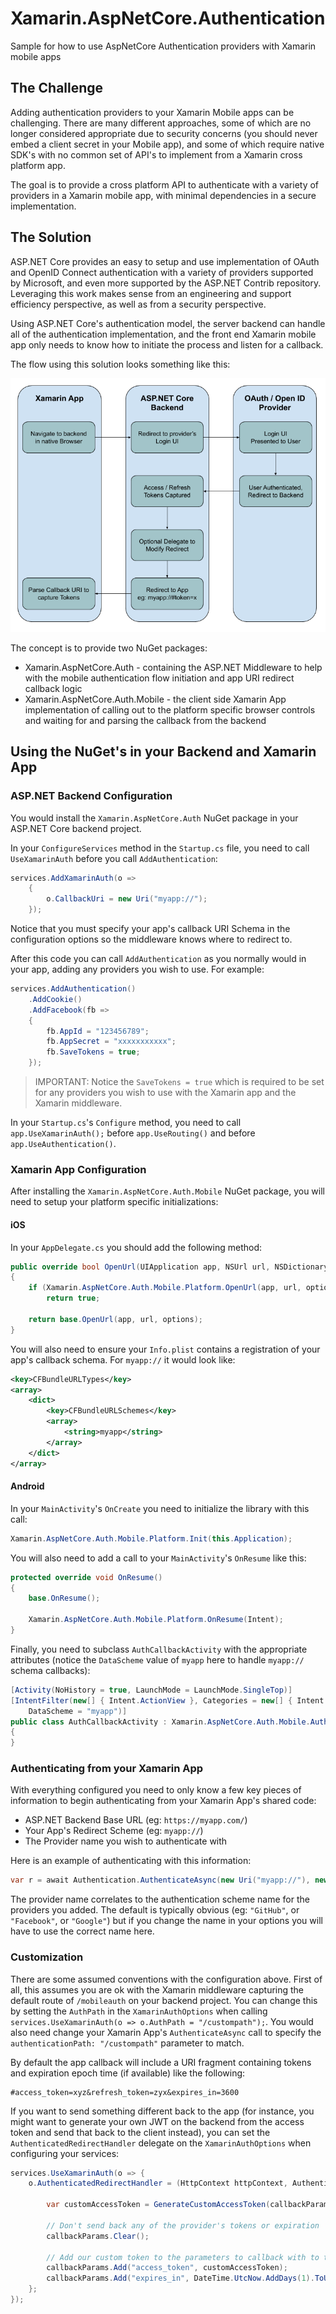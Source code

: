 # Xamarin.AspNetCore.Authentication
Sample for how to use AspNetCore Authentication providers with Xamarin mobile apps


## The Challenge

Adding authentication providers to your Xamarin Mobile apps can be challenging.  There are many different approaches, some of which are no longer considered appropriate due to security concerns (you should never embed a client secret in your Mobile app), and some of which require native SDK's with no common set of API's to implement from a Xamarin cross platform app.

The goal is to provide a cross platform API to authenticate with a variety of providers in a Xamarin mobile app, with minimal dependencies in a secure implementation.

## The Solution

ASP.NET Core provides an easy to setup and use implementation of OAuth and OpenID Connect authentication with a variety of providers supported by Microsoft, and even more supported by the ASP.NET Contrib repository.  Leveraging this work makes sense from an engineering and support efficiency perspective, as well as from a security perspective.

Using ASP.NET Core's authentication model, the server backend can handle all of the authentication implementation, and the front end Xamarin mobile app only needs to know how to initiate the process and listen for a callback.

The flow using this solution looks something like this:

![Flow](Assets/Xamarin.AspNetCore.Auth-Diagram.png)


The concept is to provide two NuGet packages:
 - Xamarin.AspNetCore.Auth - containing the ASP.NET Middleware to help with the mobile authentication flow initiation and app URI redirect callback logic
 - Xamarin.AspNetCore.Auth.Mobile - the client side Xamarin App implementation of calling out to the platform specific browser controls and waiting for and parsing the callback from the backend


## Using the NuGet's in your Backend and Xamarin App

### ASP.NET Backend Configuration

You would install the `Xamarin.AspNetCore.Auth` NuGet package in your ASP.NET Core backend project.

In your `ConfigureServices` method in the `Startup.cs` file, you need to call `UseXamarinAuth` before you call `AddAuthentication`:

```csharp
services.AddXamarinAuth(o =>
    {
        o.CallbackUri = new Uri("myapp://");
    });
```

Notice that you must specify your app's callback URI Schema in the configuration options so the middleware knows where to redirect to.

After this code you can call `AddAuthentication` as you normally would in your app, adding any providers you wish to use.  For example:

```csharp
services.AddAuthentication()
    .AddCookie()
    .AddFacebook(fb =>
    {
        fb.AppId = "123456789";
        fb.AppSecret = "xxxxxxxxxxx";
        fb.SaveTokens = true;
    });
```

> IMPORTANT: Notice the `SaveTokens = true` which is required to be set for any providers you wish to use with the Xamarin app and the Xamarin middleware.

In your `Startup.cs`'s `Configure` method, you need to call `app.UseXamarinAuth();` before `app.UseRouting()` and before `app.UseAuthentication()`.


### Xamarin App Configuration

After installing the `Xamarin.AspNetCore.Auth.Mobile` NuGet package, you will need to setup your platform specific initializations:

#### iOS

In your `AppDelegate.cs` you should add the following method:

```csharp
public override bool OpenUrl(UIApplication app, NSUrl url, NSDictionary options)
{
    if (Xamarin.AspNetCore.Auth.Mobile.Platform.OpenUrl(app, url, options))
        return true;

    return base.OpenUrl(app, url, options);
}
```

You will also need to ensure your `Info.plist` contains a registration of your app's callback schema.  For `myapp://` it would look like:

```xml
<key>CFBundleURLTypes</key>
<array>
    <dict>
        <key>CFBundleURLSchemes</key>
        <array>
            <string>myapp</string>
        </array>
    </dict>
</array>
```

#### Android

In your `MainActivity`'s `OnCreate`  you need to initialize the library with this call:

```csharp
Xamarin.AspNetCore.Auth.Mobile.Platform.Init(this.Application);
```

You will also need to add a call to your `MainActivity`'s `OnResume` like this:

```csharp
protected override void OnResume()
{
    base.OnResume();

    Xamarin.AspNetCore.Auth.Mobile.Platform.OnResume(Intent);
}
```

Finally, you need to subclass `AuthCallbackActivity` with the appropriate attributes (notice the `DataScheme` value of `myapp` here to handle `myapp://` schema callbacks):

```csharp
[Activity(NoHistory = true, LaunchMode = LaunchMode.SingleTop)]
[IntentFilter(new[] { Intent.ActionView }, Categories = new[] { Intent.CategoryDefault, Intent.CategoryBrowsable }, 
    DataScheme = "myapp")]
public class AuthCallbackActivity : Xamarin.AspNetCore.Auth.Mobile.AuthCallbackActivity
{
}
```


### Authenticating from your Xamarin App

With everything configured you need to only know a few key pieces of information to begin authenticating from your Xamarin App's shared code:

 - ASP.NET Backend Base URL (eg: `https://myapp.com/`)
 - Your App's Redirect Scheme (eg: `myapp://`)
 - The Provider name you wish to authenticate with

Here is an example of authenticating with this information:

```csharp
var r = await Authentication.AuthenticateAsync(new Uri("myapp://"), new Uri("https://myapp.com"), "GitHub");
```

The provider name correlates to the authentication scheme name for the providers you added.  The default is typically obvious (eg: `"GitHub"`, or `"Facebook"`, or `"Google"`) but if you change the name in your options you will have to use the correct name here.


### Customization

There are some assumed conventions with the configuration above.  First of all, this assumes you are ok with the Xamarin middleware capturing the default route of `/mobileauth` on your backend project.  You can change this by setting the `AuthPath` in the `XamarinAuthOptions` when calling `services.UseXamarinAuth(o => o.AuthPath = "/custompath");`.  You would also need change your Xamarin App's `AuthenticateAsync` call to specify the `authenticationPath: "/custompath"` parameter to match.

By default the app callback will include a URI fragment containing tokens and expiration epoch time (if available) like the following:

```
#access_token=xyz&refresh_token=zyx&expires_in=3600
```

If you want to send something different back to the app (for instance, you might want to generate your own JWT on the backend from the access token and send that back to the client instead), you can set the `AuthenticatedRedirectHandler` delegate on the `XamarinAuthOptions` when configuring your services:

```csharp
services.UseXamarinAuth(o => {
    o.AuthenticatedRedirectHandler = (HttpContext httpContext, AuthenticateResult authResult, IDictionary<string, string> callbackParams) => {

        var customAccessToken = GenerateCustomAccessToken(callbackParams);

        // Don't send back any of the provider's tokens or expiration
        callbackParams.Clear();

        // Add our custom token to the parameters to callback with to the app
        callbackParams.Add("access_token", customAccessToken);
        callbackParams.Add("expires_in", DateTime.UtcNow.AddDays(1).ToUnixTimeSeconds());
    };
});
```
